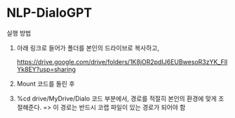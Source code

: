 # NLP-DialoGPT

실행 방법

1. 아래 링크로 들어가 폴더를 본인의 드라이브로 복사하고,
   
   https://drive.google.com/drive/folders/1K8jOR2pdIJ6EUBwesoR3zYK_FlIYk8EY?usp=sharing
2. Mount 코드를 돌린 후
3. %cd drive/MyDrive/Dialo 코드 부분에서, 경로를 적절히 본인의 환경에 맞게 조절해준다.
   => 이 경로는 반드시 코랩 파일이 있는 경로가 되어야 함
